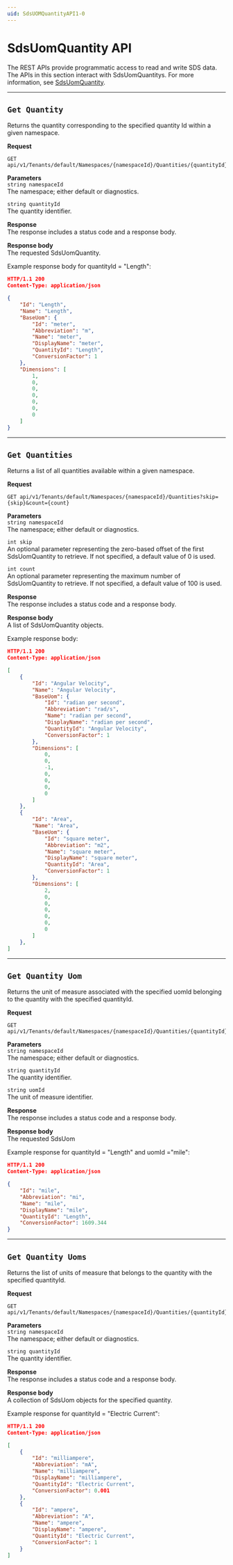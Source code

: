 ```yaml
---
uid: SdsUOMQuantityAPI1-0
---
```


# SdsUomQuantity API

The REST APIs provide programmatic access to read and write SDS data. The APIs in this section interact with SdsUomQuantitys. For more information, see [SdsUomQuantity](#sdsuomquantity).
*****

## `Get Quantity`

Returns the quantity corresponding to the specified quantity Id within a given namespace.

**Request**

```text
GET api/v1/Tenants/default/Namespaces/{namespaceId}/Quantities/{quantityId}
```

**Parameters**  
``string namespaceId``  
The namespace; either default or diagnostics.

`string quantityId`  
The quantity identifier.

**Response**  
The response includes a status code and a response body.

**Response body**  
The requested SdsUomQuantity.

Example response body for quantityId = "Length":

```json
HTTP/1.1 200
Content-Type: application/json

{
    "Id": "Length",
    "Name": "Length",
    "BaseUom": {
        "Id": "meter",
        "Abbreviation": "m",
        "Name": "meter",
        "DisplayName": "meter",
        "QuantityId": "Length",
        "ConversionFactor": 1
    },
    "Dimensions": [
        1,
        0,
        0,
        0,
        0,
        0,
        0
    ]
}
```

*****

## `Get Quantities`

Returns a list of all quantities available within a given namespace.

**Request**

```text
GET api/v1/Tenants/default/Namespaces/{namespaceId}/Quantities?skip={skip}&count={count}
```

**Parameters**  
``string namespaceId``  
The namespace; either default or diagnostics.

`int skip`  
An optional parameter representing the zero-based offset of the first SdsUomQuantity to retrieve. If not specified, a default value of 0 is used.

`int count`  
An optional parameter representing the maximum number of SdsUomQuantity to retrieve. If not specified, a default value of 100 is used.

**Response**  
The response includes a status code and a response body.

**Response body**  
A list of SdsUomQuantity objects.

Example response body:
  
```json
HTTP/1.1 200
Content-Type: application/json

[
    {
        "Id": "Angular Velocity",
        "Name": "Angular Velocity",
        "BaseUom": {
            "Id": "radian per second",
            "Abbreviation": "rad/s",
            "Name": "radian per second",
            "DisplayName": "radian per second",
            "QuantityId": "Angular Velocity",
            "ConversionFactor": 1
        },
        "Dimensions": [
            0,
            0,
            -1,
            0,
            0,
            0,
            0
        ]
    },
    {
        "Id": "Area",
        "Name": "Area",
        "BaseUom": {
            "Id": "square meter",
            "Abbreviation": "m2",
            "Name": "square meter",
            "DisplayName": "square meter",
            "QuantityId": "Area",
            "ConversionFactor": 1
        },
        "Dimensions": [
            2,
            0,
            0,
            0,
            0,
            0,
            0
        ]
    },
]
```

*****

## `Get Quantity Uom`

Returns the unit of measure associated with the specified uomId belonging to the quantity with the specified quantityId.

**Request**

```text
GET api/v1/Tenants/default/Namespaces/{namespaceId}/Quantities/{quantityId}/Units/{uomId}
```

**Parameters**  
``string namespaceId``  
The namespace; either default or diagnostics.

`string quantityId`  
The quantity identifier.

`string uomId`  
The unit of measure identifier.

**Response**  
The response includes a status code and a response body.

**Response body**  
The requested SdsUom

Example response for quantityId = "Length" and uomId ="mile":

```json
HTTP/1.1 200
Content-Type: application/json

{
    "Id": "mile",
    "Abbreviation": "mi",
    "Name": "mile",
    "DisplayName": "mile",
    "QuantityId": "Length",
    "ConversionFactor": 1609.344
}
```

*****

## `Get Quantity Uoms`

Returns the list of units of measure that belongs to the quantity with the specified quantityId.

**Request**

```text
GET api/v1/Tenants/default/Namespaces/{namespaceId}/Quantities/{quantityId}/Units
```

**Parameters**  
``string namespaceId``  
The namespace; either default or diagnostics.

`string quantityId`  
The quantity identifier.

**Response**  
The response includes a status code and a response body.

**Response body**  
A collection of SdsUom objects for the specified quantity.

Example response for quantityId = "Electric Current":

```json
HTTP/1.1 200
Content-Type: application/json

[
    {
        "Id": "milliampere",
        "Abbreviation": "mA",
        "Name": "milliampere",
        "DisplayName": "milliampere",
        "QuantityId": "Electric Current",
        "ConversionFactor": 0.001
    },
    {
        "Id": "ampere",
        "Abbreviation": "A",
        "Name": "ampere",
        "DisplayName": "ampere",
        "QuantityId": "Electric Current",
        "ConversionFactor": 1
    }
]
```
